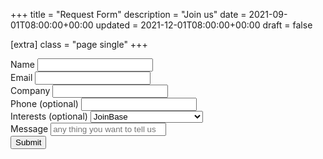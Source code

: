 +++
title = "Request Form"
description = "Join us"
date = 2021-09-01T08:00:00+00:00
updated = 2021-12-01T08:00:00+00:00
draft = false

[extra]
class = "page single"
+++

<form id="request_form">
  <div class="mb-3">
    <label for="req_name" class="form-label">Name</label>
    <input type="name" class="form-control" id="req_name" name="name">
  </div>
  <div class="mb-3">
    <label for="req_email" class="form-label">Email</label>
    <input type="email" class="form-control" id="req_email" name="email" aria-describedby="emailHelp">
  </div>
  <div class="mb-3">
    <label for="req_company" class="form-label">Company</label>
    <input class="form-control" id="req_company" name="company">
  </div>
  <div class="mb-3">
    <label for="req_phone" class="form-label">Phone (optional)</label>
    <input class="form-control" id="req_phone" name="phone">
  </div>
  <div class="mb-3">
    <label for="req_type" class="form-label">Interests (optional)</label>
    <select class="form-control" id="req_type" name="type">
      <option>JoinBase</option>
      <option>SmartBase</option>
      <option>Enterprise services</option>
      <option>Cloud services</option>
      <option>Community and newsletter</option>
      <option>General data technologies</option>
      <option>General AIoT technologies</option>
      <option>All or any other</option>
    </select>
  </div>
  <div class="mb-3">
    <label for="req_comment" class="form-label">Message</label>
    <input class="form-control" id="req_comment" placeholder="any thing you want to tell us" name="comment">
  </div>
  <button type="submit" class="btn btn-primary">Submit</button>
  </form>
<script src="https://cdnjs.cloudflare.com/ajax/libs/jquery/3.6.1/jquery.min.js"></script>  
<script>
//for request form
window.addEventListener("load", () => {
function handleFormSubmit(event) {
  event.preventDefault();
  const data = new FormData(event.target);
  const formJSON = Object.fromEntries(data.entries());
   $.ajax({
       url: 'https://maker.ifttt.com/trigger/ib_user_request/json/with/key/bn_dV-6DJbQPsnVeMFyfsN',
       headers: {
           'Content-Type': 'application/x-www-form-urlencoded'
       },
       type: "POST",
       crossDomain: true,
       dataType: "json",
       data: formJSON,
       success: function (result) {
          alert("Your request has been posted, thank you!");
       },
       error: function () {
          alert("Your request has been posted, thank you!");
       }
   }); 
  //console.log(formJSON);
}
const form = document.getElementById('request_form');
form.addEventListener('submit', handleFormSubmit);
});
</script>
<script> gtag('event', 'conversion', {'send_to': 'AW-10933644303/EdFZCKKhv-IDEI_YyN0o'}); </script>